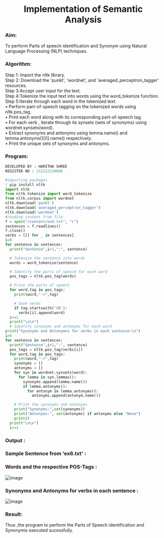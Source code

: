 
<H1 ALIGN =CENTER>Implementation of Semantic Analysis</H1>

 ### Aim: 
 To perform Parts of speech identification and Synonym using Natural Language Processing (NLP) techniques. 
 <BR>
<h3>Algorithm:</h3>
Step 1: Import the nltk library.<br>
Step 2: Download the 'punkt', 'wordnet', and 'averaged_perceptron_tagger' resources.<br>
Step 3:Accept user input for the text.<br>
Step 4:Tokenize the input text into words using the word_tokenize function.<br>
Step 5:Iterate through each word in the tokenized text.<br>
•	Perform part-of-speech tagging on the tokenized words using nltk.pos_tag.<br>
•	Print each word along with its corresponding part-of-speech tag.<br>
•	For each verb , iterate through its synsets (sets of synonyms) using wordnet.synsets(word).<br>
•	Extract synonyms and antonyms using lemma.name() and lemma.antonyms()[0].name() respectively.<br>
•	Print the unique sets of synonyms and antonyms.

<H3>Program:</H3>

```py
DEVELOPED BY : HARITHA SHREE
REGISTER NO : 212222230046
```

```py
#importing packages
! pip install nltk
import nltk
from nltk.tokenize import word_tokenize
from nltk.corpus import wordnet
nltk.download('punkt')
nltk.download('averaged_perceptron_tagger')
nltk.download('wordnet')
#reading content from file
f = open("/content/ex6.txt", "r")
sentences = f.readlines()
f.close()
verbs = [[] for _ in sentences]
i=0
for sentence in sentences:
  print("Sentence",i+1,":", sentence)

  # Tokenize the sentence into words
  words = word_tokenize(sentence)

  # Identify the parts of speech for each word
  pos_tags = nltk.pos_tag(words)

  # Print the parts of speech
  for word,tag in pos_tags:
    print(word,"->",tag)

    # Save verbs
    if tag.startswith('VB'):
      verbs[i].append(word)
  i+=1
  print("\n\n")
  # Identify synonyms and antonyms for each word
print("Synonyms and Antonymns for verbs in each sentence:\n")
i=0
for sentence in sentences:
  print("Sentence",i+1,":", sentence)
  pos_tags = nltk.pos_tag(verbs[i])
  for word,tag in pos_tags:
    print(word,"->",tag)
    synonyms = []
    antonyms = []
    for syn in wordnet.synsets(word):
      for lemma in syn.lemmas():
        synonyms.append(lemma.name())
        if lemma.antonyms():
          for antonym in lemma.antonyms():
            antonyms.append(antonym.name())

    # Print the synonyms and antonyms
    print("Synonyms:",set(synonyms))
    print("Antonyms:", set(antonyms) if antonyms else "None")
    print()
  print("\n\n")
  i+=1
```

<H3>Output :</H3>

### Sample Sentence from 'ex6.txt' :
### Words and the respective POS-Tags :
![image](https://github.com/22002102/Ex-6--AAI/assets/119091638/8aa06a74-0e12-49d3-a82a-73c0a4278ac2)

### Synonyms and Antonyms for verbs in each sentence :
![image](https://github.com/22002102/Ex-6--AAI/assets/119091638/797f781f-11ab-4a23-8167-6b1fe63c7719)

<H3>Result:</H3>
Thus ,the program to perform the Parts of Speech identification and Synonymis executed sucessfully.
